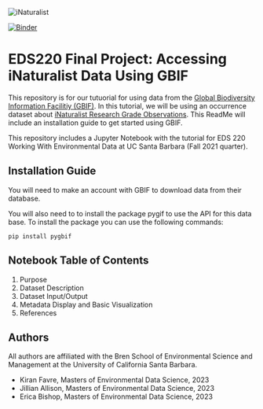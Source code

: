 ![iNaturalist](https://user-images.githubusercontent.com/110261671/202549854-0b2ef916-6e30-4ab6-85a0-3e60019b635f.jpg)

[![Binder](https://mybinder.org/badge_logo.svg)](https://mybinder.org/v2/gh/erica-bishop/eds220-finalproject.git/HEAD)

# EDS220 Final Project: Accessing iNaturalist Data Using GBIF
This repository is for our tutuorial for using data from the [Global Biodiversity Information Facilitiy (GBIF)](gbif.org). In this tutorial, we will be using an occurrence dataset about [iNaturalist Research Grade Observations](https://www.gbif.org/dataset/50c9509d-22c7-4a22-a47d-8c48425ef4a7). This ReadMe will include an installation guide to get started using GBIF. 

This repository includes a Jupyter Notebook with the tutorial for EDS 220 Working With Environmental Data at UC Santa Barbara (Fall 2021 quarter). 

## Installation Guide
You will need to make an account with GBIF to download data from their database. 

You will also need to to install the package pygif to use the API for this data base. To install the package you can use the following commands:

```pip install pygbif```


## Notebook Table of Contents
1. Purpose
3. Dataset Description
4. Dataset Input/Output
5. Metadata Display and Basic Visualization
6. References

## Authors
All authors are affiliated with the Bren School of Environmental Science and Management at the University of California Santa Barbara.
- Kiran Favre, Masters of Environmental Data Science, 2023
- Jillian Allison, Masters of Environmental Data Science, 2023
- Erica Bishop, Masters of Environmental Data Science, 2023

